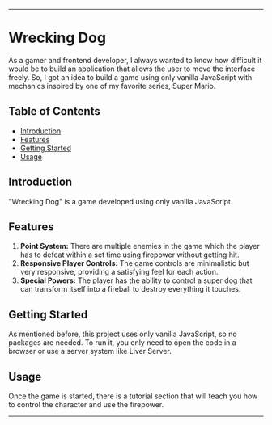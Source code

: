 

---

# Wrecking Dog

As a gamer and frontend developer, I always wanted to know how difficult it would be to build an application that allows the user to move the interface freely. So, I got an idea to build a game using only vanilla JavaScript with mechanics inspired by one of my favorite series, Super Mario.

## Table of Contents

- [Introduction](#introduction)
- [Features](#features)
- [Getting Started](#getting-started)
- [Usage](#usage)

## Introduction

"Wrecking Dog" is a game developed using only vanilla JavaScript.

## Features

1. **Point System:** There are multiple enemies in the game which the player has to defeat within a set time using firepower without getting hit.
2. **Responsive Player Controls:** The game controls are minimalistic but very responsive, providing a satisfying feel for each action.
3. **Special Powers:** The player has the ability to control a super dog that can transform itself into a fireball to destroy everything it touches.

## Getting Started

As mentioned before, this project uses only vanilla JavaScript, so no packages are needed. To run it, you only need to open the code in a browser or use a server system like Liver Server.

## Usage

Once the game is started, there is a tutorial section that will teach you how to control the character and use the firepower.

---
